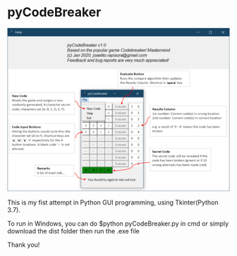 # pyCodeBreaker

![help pic1](demo/demo.png)



This is my fist attempt in Python GUI programming, using Tkinter(Python 3.7).

To run in Windows, you can do $python pyCodeBreaker.py in cmd or simply download the dist folder then run the .exe file

Thank you!

